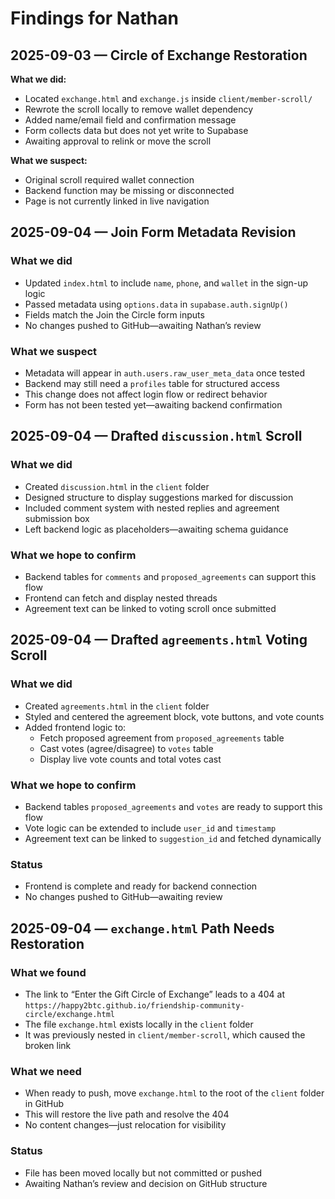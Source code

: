 # Findings for Nathan

## 2025-09-03 — Circle of Exchange Restoration

**What we did:**
- Located `exchange.html` and `exchange.js` inside `client/member-scroll/`
- Rewrote the scroll locally to remove wallet dependency
- Added name/email field and confirmation message
- Form collects data but does not yet write to Supabase
- Awaiting approval to relink or move the scroll

**What we suspect:**
- Original scroll required wallet connection
- Backend function may be missing or disconnected
- Page is not currently linked in live navigation 

## 2025-09-04 — Join Form Metadata Revision

### What we did
- Updated `index.html` to include `name`, `phone`, and `wallet` in the sign-up logic
- Passed metadata using `options.data` in `supabase.auth.signUp()`
- Fields match the Join the Circle form inputs
- No changes pushed to GitHub—awaiting Nathan’s review

### What we suspect
- Metadata will appear in `auth.users.raw_user_meta_data` once tested
- Backend may still need a `profiles` table for structured access
- This change does not affect login flow or redirect behavior
- Form has not been tested yet—awaiting backend confirmation


## 2025-09-04 — Drafted `discussion.html` Scroll

### What we did
- Created `discussion.html` in the `client` folder
- Designed structure to display suggestions marked for discussion
- Included comment system with nested replies and agreement submission box
- Left backend logic as placeholders—awaiting schema guidance

### What we hope to confirm
- Backend tables for `comments` and `proposed_agreements` can support this flow
- Frontend can fetch and display nested threads
- Agreement text can be linked to voting scroll once submitted 


## 2025-09-04 — Drafted `agreements.html` Voting Scroll

### What we did
- Created `agreements.html` in the `client` folder
- Styled and centered the agreement block, vote buttons, and vote counts
- Added frontend logic to:
  - Fetch proposed agreement from `proposed_agreements` table
  - Cast votes (agree/disagree) to `votes` table
  - Display live vote counts and total votes cast

### What we hope to confirm
- Backend tables `proposed_agreements` and `votes` are ready to support this flow
- Vote logic can be extended to include `user_id` and `timestamp`
- Agreement text can be linked to `suggestion_id` and fetched dynamically

### Status
- Frontend is complete and ready for backend connection
- No changes pushed to GitHub—awaiting review 


## 2025-09-04 — `exchange.html` Path Needs Restoration

### What we found
- The link to “Enter the Gift Circle of Exchange” leads to a 404 at  
  `https://happy2btc.github.io/friendship-community-circle/exchange.html`
- The file `exchange.html` exists locally in the `client` folder
- It was previously nested in `client/member-scroll`, which caused the broken link

### What we need
- When ready to push, move `exchange.html` to the root of the `client` folder in GitHub
- This will restore the live path and resolve the 404
- No content changes—just relocation for visibility

### Status
- File has been moved locally but not committed or pushed
- Awaiting Nathan’s review and decision on GitHub structure